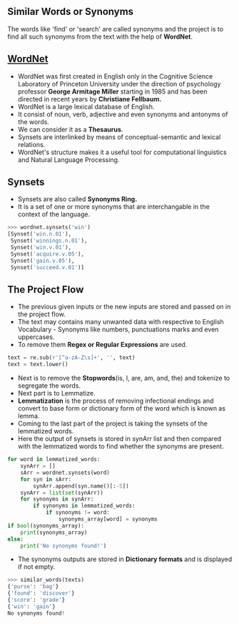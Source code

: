 ## Similar Words or Synonyms
The words like 'find' or 'search' are called synonyms and the project is to find all such synonyms from the text with the help of **WordNet**.

## [WordNet](https://wordnet.princeton.edu)
- WordNet was first created in English only in the Cognitive Science Laboratory of Princeton University under the direction of psychology professor **George Armitage Miller**
starting in 1985 and has been directed in recent years by **Christiane Fellbaum.**
- WordNet is a large lexical database of English. 
- It consist of noun, verb, adjective and even synonyms and antonyms of the words.
- We can consider it as a **Thesaurus**.
- Synsets are interlinked by means of conceptual-semantic and lexical relations.
- WordNet's structure makes it a useful tool for computational linguistics and Natural Language Processing.

## Synsets
- Synsets are also called **Synonyms Ring.**
- It is a set of one or more synonyms that are interchangable in the context of the language.
```py
>>> wordnet.synsets('win')
[Synset('win.n.01'),
 Synset('winnings.n.01'),
 Synset('win.v.01'),
 Synset('acquire.v.05'),
 Synset('gain.v.05'),
 Synset('succeed.v.01')]
```

## The Project Flow
- The previous given inputs or the new inputs are stored and passed on in the project flow.
- The text may contains many unwanted data with respective to English Vocabulary - Synonyms like numbers, punctuations marks and even uppercases.
- To remove them **Regex or Regular Expressions** are used.
```py
text = re.sub(r'[^a-zA-Z\s]+', '', text)
text = text.lower()
```
- Next is to remove the **Stopwords**(is, I, are, am, and, the) and tokenize to segregate the words.
- Next part is to Lemmatize.
- **Lemmatization** is the process of removing infectional endings and convert to base form or dictionary form of the word which is known as lemma.
- Coming to the last part of the project is taking the synsets of the lemmatized words.
- Here the output of synsets is stored in synArr list and then compared with the lemmatized words to find whether the synonyms are present.
```py
for word in lemmatized_words:
    synArr = []
    sArr = wordnet.synsets(word)
    for syn in sArr:
        synArr.append(syn.name()[:-5])
    synArr = list(set(synArr))
    for synonyms in synArr:
        if synonyms in lemmatized_words:
            if synonyms != word:
                synonyms_array[word] = synonyms
if bool(synonyms_array):
    print(synonyms_array)
else: 
    print('No synonyms found!') 
```
- The synonyms outputs are stored in **Dictionary formats** and is displayed if not empty.

```py
>>> similar_words(texts)
{'purse': 'bag'}
{'found': 'discover'}
{'score': 'grade'}
{'win': 'gain'}
No synonyms found!
```
